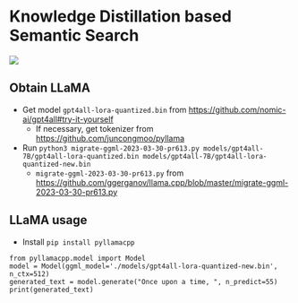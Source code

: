 # Knowledge Distillation based Semantic Search
![](../../study_wr_tex/slides301122/images/kdss.png)


## Obtain LLaMA

- Get model `gpt4all-lora-quantized.bin` from https://github.com/nomic-ai/gpt4all#try-it-yourself
  - If necessary, get tokenizer from https://github.com/juncongmoo/pyllama
- Run `python3 migrate-ggml-2023-03-30-pr613.py models/gpt4all-7B/gpt4all-lora-quantized.bin models/gpt4all-7B/gpt4all-lora-quantized-new.bin`
  - `migrate-ggml-2023-03-30-pr613.py` from  https://github.com/ggerganov/llama.cpp/blob/master/migrate-ggml-2023-03-30-pr613.py
## LLaMA usage 
- Install `pip install pyllamacpp`
 ```
 from pyllamacpp.model import Model
model = Model(ggml_model='./models/gpt4all-lora-quantized-new.bin', n_ctx=512)
generated_text = model.generate("Once upon a time, ", n_predict=55)
print(generated_text)
```